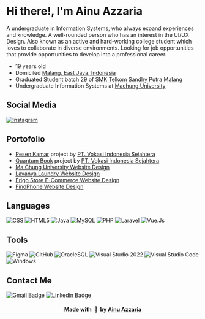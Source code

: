 # Hi there!, I'm Ainu Azzaria 

A undergraduate in Information Systems, who always expand experiences and knowledge. A well-rounded person who has an interest in the UI/UX Design. Also known as an active and hard-working college student which loves to collaborate in diverse environments. Looking for job opportunities that provide opportunities to develop into a professional career.

- 19 years old
- Domiciled [Malang, East Java, Indonesia](https://goo.gl/maps/h3RJSPyYnfh77Lgm7)
- Graduated Student batch 29 of [SMK Telkom Sandhy Putra Malang](https://www.smktelkom-mlg.sch.id)
- Undergraduate Information Systems at [Machung University](https://machung.ac.id/)
  
## Social Media 
<div align="left">
    <a href="https://instagram.com/aiinuuazzaria">
    <img
      src="https://img.shields.io/badge/aiinuuazzariaa-E4405F?style=flat-square&logo=instagram&logoColor=ffffff"
      alt="Instagram"
    />
  </a>
  </a>
</div>

## Portofolio
- [Pesen Kamar](https://www.pesenkamar.com/) project by [PT. Vokasi Indonesia Sejahtera](https://vokanesia.id/)
- [Quantum Book](https://www.quantumbook.id/) project by [PT. Vokasi Indonesia Sejahtera](https://vokanesia.id/)
- [Ma Chung University Website Design](https://www.figma.com/design/DRmhL4vO06SnbG2B6i1FYJ/KB-3-UI-%2F-UX?node-id=0-1&t=RjY1w7oOM57H0Ssd-1)
- [Lavanya Laundry Website Design](https://www.figma.com/file/ElzD0is31Wd5eqy4tm87dP/UAS-UI%2FUX-Laundry?type=design&node-id=197%3A2&mode=design&t=ZG3290sL5G7pW2Vo-1)
- [Erigo Store E-Commerce Website Design](https://www.figma.com/design/wvWoix55q5fAJJvUha8lmB/Erigo?node-id=7-7&t=FM35NBgh3guaOmGa-1)
- [FindPhone Website Design](https://www.figma.com/design/nsr7BgdrWhiqP7Fg9MFQkg/FindPhone.?node-id=1-2&t=VZI9qYfX7dE1a9Oz-1)

## Languages
![CSS](https://img.shields.io/badge/CSS-239120?&style=flat-square&logo=css3&logoColor=ffffff)
![HTML5](https://img.shields.io/badge/HTML5-E34F26?style=flat-square&logo=html5&logoColor=ffffff)
![Java](https://img.shields.io/badge/Java-ED8B00?style=flat-square&logo=openjdk&logoColor=ffffff)
![MySQL](https://img.shields.io/badge/MySQL-005C84?style=flat-square&logo=mysql&logoColor=ffffff)
![PHP](https://img.shields.io/badge/PHP-777BB4?style=flat-square&logo=php&logoColor=white)
![Laravel](https://img.shields.io/badge/Laravel-FF2D20?style=flat-square&logo=laravel&logoColor=ffffff)
![Vue.Js](https://img.shields.io/badge/Vue.js-35495E?style=flat-square&logo=vue.js&logoColor=4FC08D)

## Tools
![Figma](https://img.shields.io/badge/Figma-F24E1E?style=flat-square&logo=figma&logoColor=ffffff)
![GitHub](https://img.shields.io/badge/-GitHub-181717?style=flat-square&logo=github)
![OracleSQL](https://img.shields.io/badge/Oracle-F80000?style=flat-square&logo=oracle&logoColor=000000)
![Visual Studio 2022](https://img.shields.io/badge/Visual_Studio-5C2D91?style=flat-square&logo=visual%20studio&logoColor=ffffff)
![Visual Studio Code](http://img.shields.io/badge/-VS%20Code-007ACC?style=flat-square&logo=visual-studio-code&logoColor=ffffff)
![Windows](http://img.shields.io/badge/-Windows-0078D6?style=flat-square&logo=windows&logoColor=ffffff)

## Contact Me
[![Gmail Badge](https://img.shields.io/badge/ainu.azzaria@gmail.com-D14836?style=flat-square&logo=gmail&logoColor=white&link=mailto:ainu.azzaria@gmail.com)](mailto:ainu.azzaria@gmail.com)
[![Linkedin Badge](https://img.shields.io/badge/aiinuuazzariaa-0077B5?style=flat-squar&logo=linkedin&logoColor=white&link=https://www.linkedin.com/in/aiinuuazzariaa)](https://www.linkedin.com/in/aiinuuazzariaa)

<div align="center">
    <h4 align="center">Made with &nbsp;🩷&nbsp; by <a href="https://instagram.com/aiinuuazzariaa">Ainu Azzaria</a></h4>
</div>
